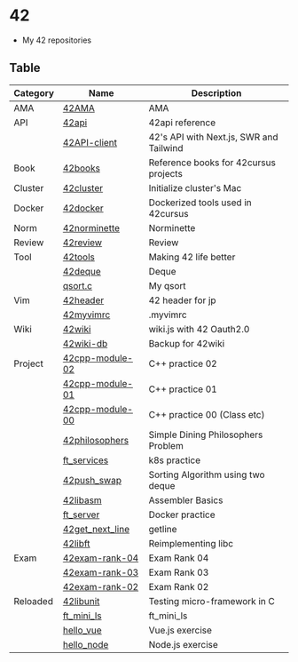 # 42
- My 42 repositories

## Table

| Category | Name                                                             | Description                             |
|----------|------------------------------------------------------------------|-----------------------------------------|
| AMA      | [42AMA](https://github.com/solareenlo/42AMA)                     | AMA                                     |
| API      | [42api](https://github.com/solareenlo/42api)                     | 42api reference                         |
|          | [42API-client](https://github.com/solareenlo/42API-client)       | 42's API with Next.js, SWR and Tailwind |
| Book     | [42books](https://github.com/solareenlo/42books)                 | Reference books for 42cursus projects   |
| Cluster  | [42cluster](https://github.com/solareenlo/42cluster)             | Initialize cluster's Mac                |
| Docker   | [42docker](https://github.com/solareenlo/42docker)               | Dockerized tools used in 42cursus       |
| Norm     | [42norminette](https://github.com/solareenlo/42norminette)       | Norminette                              |
| Review   | [42review](https://github.com/solareenlo/42review)               | Review                                  |
| Tool     | [42tools](https://github.com/solareenlo/42tools)                 | Making 42 life better                   |
|          | [42deque](https://github.com/solareenlo/42deque)                 | Deque                                   |
|          | [qsort.c](https://github.com/solareenlo/qsort.c)                 | My qsort                                |
| Vim      | [42header](https://github.com/solareenlo/42header)               | 42 header for jp                        |
|          | [42myvimrc](https://github.com/solareenlo/42myvimrc)             | .myvimrc                                |
| Wiki     | [42wiki](https://github.com/solareenlo/42wiki)                   | wiki.js with 42 Oauth2.0                |
|          | [42wiki-db](https://github.com/solareenlo/42wiki-db)             | Backup for 42wiki                       |
| Project  | [42cpp-module-02](https://github.com/solareenlo/42cpp-module-02) | C++ practice 02                         |
|          | [42cpp-module-01](https://github.com/solareenlo/42cpp-module-01) | C++ practice 01                         |
|          | [42cpp-module-00](https://github.com/solareenlo/42cpp-module-00) | C++ practice 00 (Class etc)             |
|          | [42philosophers](https://github.com/solareenlo/42philosophers)   | Simple Dining Philosophers Problem      |
|          | [ft_services](https://github.com/solareenlo/ft_services)         | k8s practice                            |
|          | [42push_swap](https://github.com/solareenlo/42push_swap)         | Sorting Algorithm using two deque       |
|          | [42libasm](https://github.com/solareenlo/42libasm)               | Assembler Basics                        |
|          | [ft_server](https://github.com/solareenlo/ft_server)             | Docker practice                         |
|          | [42get_next_line](https://github.com/solareenlo/42get_next_line) | getline                                 |
|          | [42libft](https://github.com/solareenlo/42libft)                 | Reimplementing libc                     |
| Exam     | [42exam-rank-04](https://github.com/solareenlo/42exam-rank-04)   | Exam Rank 04                            |
|          | [42exam-rank-03](https://github.com/solareenlo/42exam-rank-03)   | Exam Rank 03                            |
|          | [42exam-rank-02](https://github.com/solareenlo/42exam-rank-02)   | Exam Rank 02                            |
| Reloaded | [42libunit](https://github.com/solareenlo/42libunit)             | Testing micro-framework in C            |
|          | [ft_mini_ls](https://github.com/solareenlo/ft_mini_ls)           | ft_mini_ls                              |
|          | [hello_vue](https://github.com/solareenlo/hello_vue)             | Vue.js exercise                         |
|          | [hello_node](https://github.com/solareenlo/hello_node)           | Node.js exercise                        |
